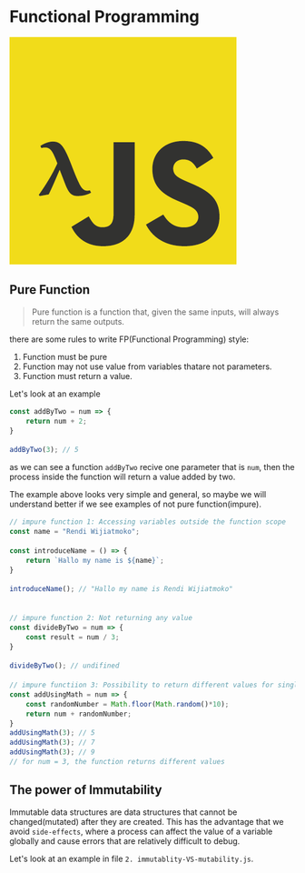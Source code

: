 # Functional Programming
![functional programming](./img/fjs.png)
## Pure Function
> Pure function is a function that, given the same inputs, will always return the same outputs.

there are some rules to write FP(Functional Programming) style:
1. Function must be pure
2. Function may not use value from variables thatare not parameters.
3. Function must return a value.

Let's look at an example
```js
const addByTwo = num => {
    return num + 2;
}

addByTwo(3); // 5
```
as we can see a function `addByTwo` recive one parameter that is `num`, then the process inside the function will return a value added by two.

The example above looks very simple and general, so maybe we will understand better if we see examples of not pure function(impure).

```js 
// impure function 1: Accessing variables outside the function scope
const name = "Rendi Wijiatmoko";

const introduceName = () => {
    return `Hallo my name is ${name}`;
}

introduceName(); // "Hallo my name is Rendi Wijiatmoko"


// impure function 2: Not returning any value
const divideByTwo = num => {
    const result = num / 3;
}

divideByTwo(); // undifined

// impure functiion 3: Possibility to return different values for single input
const addUsingMath = num => {
    const randomNumber = Math.floor(Math.random()*10);
    return num + randomNumber;
}
addUsingMath(3); // 5
addUsingMath(3); // 7
addUsingMath(3); // 9
// for num = 3, the function returns different values

```

## The power of Immutability
Immutable data structures are data structures that cannot be changed(mutated) after they are created. This has the advantage that we avoid `side-effects`, where a process can affect the value of a variable globally and cause errors that are relatively difficult to debug.

Let's look at an example in file `2. immutablity-VS-mutability.js`.
